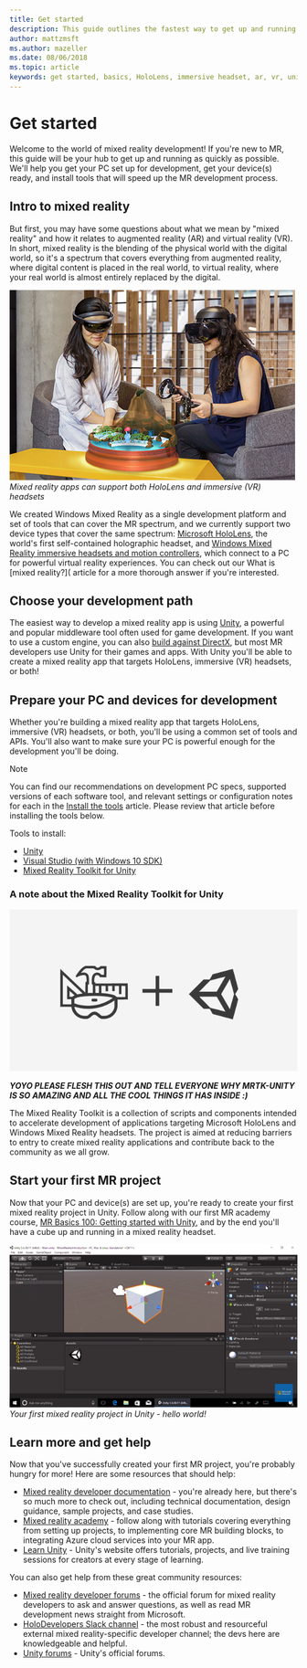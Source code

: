 ```yaml
---
title: Get started
description: This guide outlines the fastest way to get up and running with mixed reality development.
author: mattzmsft
ms.author: mazeller
ms.date: 08/06/2018
ms.topic: article
keywords: get started, basics, HoloLens, immersive headset, ar, vr, unity, visual studio, quick start, how to
---
```



# Get started

Welcome to the world of mixed reality development! If you're new to MR, this guide will be your hub to get up and running as quickly as possible. We'll help you get your PC set up for development, get your device(s) ready, and install tools that will speed up the MR development process. 

## Intro to mixed reality

But first, you may have some questions about what we mean by "mixed reality" and how it relates to augmented reality (AR) and virtual reality (VR). In short, mixed reality is the blending of the physical world with the digital world, so it's a spectrum that covers everything from augmented reality, where digital content is placed in the real world, to virtual reality, where your real world is almost entirely replaced by the digital. 

![Example of a mixed reality app that supports both HoloLens and immersive (VR) headsets](images/mr-island.png)<br>
*Mixed reality apps can support both HoloLens and immersive (VR) headsets*

We created Windows Mixed Reality as a single development platform and set of tools that can cover the MR spectrum, and we currently support two device types that cover the same spectrum: [Microsoft HoloLens](https://www.microsoft.com/en-us/hololens), the world's first self-contained holographic headset, and [Windows Mixed Reality immersive headsets and motion controllers](https://www.microsoft.com/en-us/windows/windows-mixed-reality), which connect to a PC for powerful virtual reality experiences. You can check out our What is [mixed reality?]( article for a more thorough answer if you're interested.

## Choose your development path

The easiest way to develop a mixed reality app is using [Unity](https://unity3d.com), a powerful and popular middleware tool often used for game development. If you want to use a custom engine, you can also [build against DirectX](directx-development-overview.md), but most MR developers use Unity for their games and apps. With Unity you'll be able to create a mixed reality app that targets HoloLens, immersive (VR) headsets, or both!

## Prepare your PC and devices for development

Whether you're building a mixed reality app that targets HoloLens, immersive (VR) headsets, or both, you'll be using a common set of tools and APIs. You'll also want to make sure your PC is powerful enough for the development you'll be doing. 

>[!NOTE]
>You can find our recommendations on development PC specs, supported versions of each software tool, and relevant settings or configuration notes for each in the [Install the tools](install-the-tools.md) article. Please review that article before installing the tools below.

Tools to install:
* [Unity](https://store.unity.com/download)
* [Visual Studio (with Windows 10 SDK)](https://developer.microsoft.com/en-us/windows/downloads)
* [Mixed Reality Toolkit for Unity](https://github.com/Microsoft/MixedRealityToolkit-Unity/blob/master/GettingStarted.md)

### A note about the Mixed Reality Toolkit for Unity

![MRTK for Unity](images/mrtkandunity.png)<br>

***YOYO PLEASE FLESH THIS OUT AND TELL EVERYONE WHY MRTK-UNITY IS SO AMAZING AND ALL THE COOL THINGS IT HAS INSIDE :)***

The Mixed Reality Toolkit is a collection of scripts and components intended to accelerate development of applications targeting Microsoft HoloLens and Windows Mixed Reality headsets. The project is aimed at reducing barriers to entry to create mixed reality applications and contribute back to the community as we all grow.

## Start your first MR project

Now that your PC and device(s) are set up, you're ready to create your first mixed reality project in Unity. Follow along with our first MR academy course, [MR Basics 100: Getting started with Unity](holograms-100.md), and by the end you'll have a cube up and running in a mixed reality headset.

![Screenshot of a cube in a mixed reality Unity project](images/mr-cube.PNG)<br>
*Your first mixed reality project in Unity - hello world!*

## Learn more and get help

Now that you've successfully created your first MR project, you're probably hungry for more! Here are some resources that should help:
* [Mixed reality developer documentation](mixed-reality.md) - you're already here, but there's so much more to check out, including technical documentation, design guidance, sample projects, and case studies.
* [Mixed reality academy](academy.md) - follow along with tutorials covering everything from setting up projects, to implementing core MR building blocks, to integrating Azure cloud services into your MR app.
* [Learn Unity](https://unity3d.com/learn) - Unity's website offers tutorials, projects, and live training sessions for creators at every stage of learning.

You can also get help from these great community resources:
* [Mixed reality developer forums](https://forums.hololens.com/) - the official forum for mixed reality developers to ask and answer questions, as well as read MR development news straight from Microsoft.
* [HoloDevelopers Slack channel](https://holodevelopersslack.azurewebsites.net/) - the most robust and resourceful external mixed reality-specific developer channel; the devs here are knowledgeable and helpful.
* [Unity forums](https://forum.unity3d.com/) - Unity's official forums.
